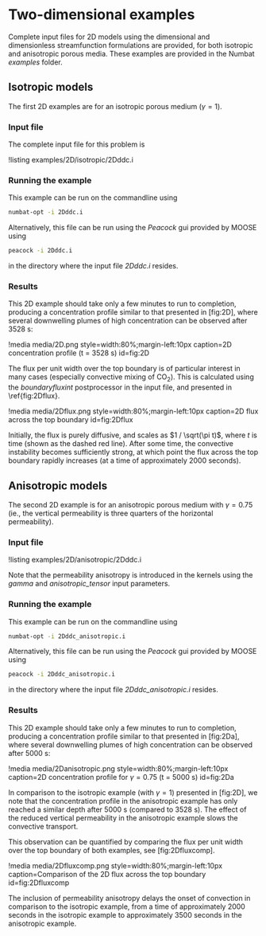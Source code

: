 # Two-dimensional examples

Complete input files for 2D models using the dimensional and dimensionless streamfunction formulations are provided, for both isotropic and anisotropic porous media. These examples
are provided in the Numbat *examples* folder.

## Isotropic models

The first 2D examples are for an isotropic porous medium ($\gamma = 1$).

### Input file

The complete input file for this problem is

!listing examples/2D/isotropic/2Dddc.i

### Running the example

This example can be run on the commandline using

```bash
numbat-opt -i 2Dddc.i
```

Alternatively, this file can be run using the *Peacock* gui provided by
MOOSE using

```bash
peacock -i 2Dddc.i
```

in the directory where the input file *2Dddc.i* resides.

### Results

This 2D example should take only a few minutes to run to completion,
producing a concentration profile similar to that presented in [fig:2D],
where several downwelling plumes of high concentration can be observed after 3528 s:

!media media/2D.png
       style=width:80%;margin-left:10px
       caption=2D concentration profile (t = 3528 s)
       id=fig:2D

The flux per unit width over the top boundary is of particular interest in many cases
(especially convective mixing of $\textrm{CO}_2$). This is calculated using the *boundaryfluxint* postprocessor in the input file, and presented in \ref{fig:2Dflux}.

!media media/2Dflux.png
       style=width:80%;margin-left:10px
       caption=2D flux across the top boundary
       id=fig:2Dflux

Initially, the flux is purely diffusive, and scales as
$1 / \sqrt(\pi t)$, where $t$ is time (shown as the dashed red line).
After some time, the convective instability becomes sufficiently strong,
at which point the flux across the top boundary rapidly increases (at a
time of approximately 2000 seconds).

## Anisotropic models

The second 2D example is for an anisotropic porous medium with
$\gamma = 0.75$ (ie., the vertical permeability is three quarters of the horizontal
permeability).

### Input file

!listing examples/2D/anisotropic/2Dddc.i

Note that the permeability anisotropy is introduced in the kernels using the *gamma* and *anisotropic_tensor* input parameters.

### Running the example

This example can be run on the commandline using

```bash
numbat-opt -i 2Dddc_anisotropic.i
```

Alternatively, this file can be run using the *Peacock* gui provided by
MOOSE using

```bash
peacock -i 2Dddc_anisotropic.i
```

in the directory where the input file *2Dddc_anisotropic.i* resides.

### Results

This 2D example should take only a few minutes to run to completion,
producing a concentration profile similar to that presented in [fig:2Da],
where several downwelling plumes of high concentration can be observed after 5000 s:

!media media/2Danisotropic.png
       style=width:80%;margin-left:10px
       caption=2D concentration profile for $\gamma = 0.75$ (t = 5000 s)
       id=fig:2Da

In comparison to the isotropic example (with $\gamma = 1$) presented in [fig:2D], we note that the concentration profile in the anisotropic example
has only reached a similar depth after 5000 s (compared to 3528 s). The effect of the reduced vertical permeability in the anisotropic example slows the convective transport.

This observation can be quantified by comparing the flux per unit width over the top boundary of both examples, see [fig:2Dfluxcomp].

!media media/2Dfluxcomp.png
       style=width:80%;margin-left:10px
       caption=Comparison of the 2D flux across the top boundary
       id=fig:2Dfluxcomp

The inclusion of permeability anisotropy delays the onset of convection in comparison to the isotropic example, from a time of approximately 2000 seconds in the isotropic example
to approximately 3500 seconds in the anisotropic example.
